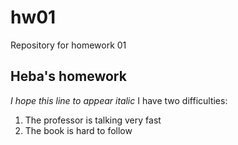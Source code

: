 # hw01
Repository for homework 01
## Heba's homework 
*I hope this line to appear italic*
I have two difficulties:
1. The professor is talking very fast
1. The book is hard to follow 

